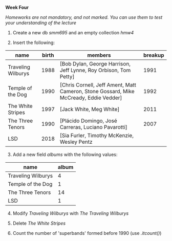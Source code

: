 **Week Four**

_Homeworks are not mandatory, and not marked. You can use them to test your 
understanding of the lecture_

1. Create a new db _smm695_ and an empty collection _hmw4_

2. Insert the following:

| name               | birth | members                                                                               | breakup |
|--------------------|-------|---------------------------------------------------------------------------------------|---------|
| Traveling Wilburys | 1988  | [Bob Dylan, George Harrison, Jeff Lynne, Roy Orbison, Tom Petty]                      | 1991    |
| Temple of the Dog  | 1990  | [Chris Cornell, Jeff Ament, Matt Cameron, Stone Gossard, Mike McCready, Eddie Vedder] | 1992    |
| The White Stripes  | 1997  | [Jack White, Meg White]                                                               | 2011    |
| The Three Tenors   | 1990  | [Plácido Domingo, José Carreras, Luciano Pavarotti]                                   | 2007    |
| LSD                | 2018  | [Sia Furler, Timothy McKenzie, Wesley Pentz                                           |         |

3. Add a new field _albums_ with the following values:

| name               | album |
|--------------------|-------|
| Traveling Wilburys | 4     |
| Temple of the Dog  | 1     |
| The Three Tenors   | 14    |
| LSD                | 1     |

4. Modify _Traveling Wilburys_ with _The Traveling Wilburys_

5. Delete _The White Stripes_

6. Count the number of 'superbands' formed before 1990 (use _.itcount()_)
